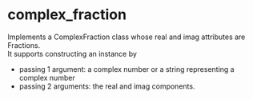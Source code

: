 # complex_fraction
Implements a ComplexFraction class whose real and imag attributes are Fractions.  
It supports constructing an instance by  
- passing 1 argument: a complex number or a string representing a complex number  
- passing 2 arguments: the real and imag components.
